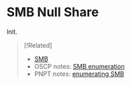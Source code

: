 
# SMB Null Share
Init.

> [!Related]
> - [SMB](../../networking/protocols/SMB.md)
> - OSCP notes: [SMB enumeration](../../OSCP/Enumeration%20&%20Info%20Gathering/active/SMB-enumeration.md)
> - PNPT notes: [enumerating SMB](../../PNPT/PEH/scanning-enumeration/enumerating-SMB.md)